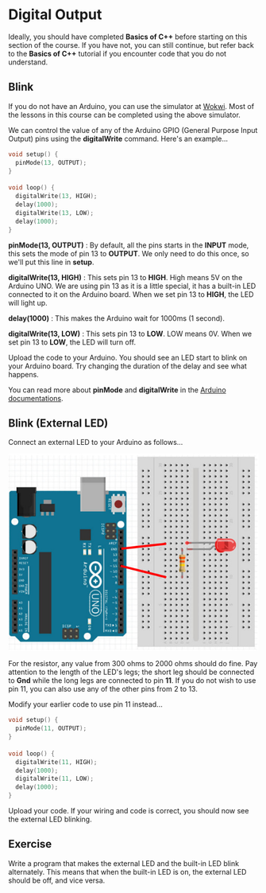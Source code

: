 # Digital Output

<div class="tip">
Ideally, you should have completed <strong>Basics of C++</strong> before starting on this section of the course.
If you have not, you can still continue, but refer back to the <strong>Basics of C++</strong> tutorial if you encounter code that you do not understand.
</div>

## Blink

<div class="important">
If you do not have an Arduino, you can use the simulator at <a href="https://wokwi.com/">Wokwi</a>.
Most of the lessons in this course can be completed using the above simulator.
</div>

We can control the value of any of the Arduino GPIO (General Purpose Input Output) pins using the **digitalWrite** command.
Here's an example...

```c hl_lines="2 6 7 8 9"
void setup() {
  pinMode(13, OUTPUT);
}

void loop() {
  digitalWrite(13, HIGH);
  delay(1000);
  digitalWrite(13, LOW);
  delay(1000);
}
```

**pinMode(13, OUTPUT)** : By default, all the pins starts in the **INPUT** mode, this sets the mode of pin 13 to **OUTPUT**.
We only need to do this once, so we'll put this line in **setup**.

**digitalWrite(13, HIGH)** : This sets pin 13 to **HIGH**.
High means 5V on the Arduino UNO.
We are using pin 13 as it is a little special, it has a built-in LED connected to it on the Arduino board.
When we set pin 13 to **HIGH**, the LED will light up.

**delay(1000)** : This makes the Arduino wait for 1000ms (1 second).

**digitalWrite(13, LOW)** : This sets pin 13 to **LOW**.
LOW means 0V.
When we set pin 13 to **LOW**, the LED will turn off.

Upload the code to your Arduino. You should see an LED start to blink on your Arduino board. Try changing the duration of the delay and see what happens.

<div class="info">
You can read more about <strong>pinMode</strong> and <strong>digitalWrite</strong> in the <a href="https://www.arduino.cc/reference/en/">Arduino documentations</a>.
</div>

## Blink (External LED)

Connect an external LED to your Arduino as follows...

![](images/externalLed.jpg)

For the resistor, any value from 300 ohms to 2000 ohms should do fine.
Pay attention to the length of the LED's legs; the short leg should be connected to **Gnd** while the long legs are connected to pin **11**.
If you do not wish to use pin 11, you can also use any of the other pins from 2 to 13.

Modify your earlier code to use pin 11 instead...

```c hl_lines="2 6 8"
void setup() {
  pinMode(11, OUTPUT);
}

void loop() {
  digitalWrite(11, HIGH);
  delay(1000);
  digitalWrite(11, LOW);
  delay(1000);
}
```

Upload your code. If your wiring and code is correct, you should now see the external LED blinking.

## Exercise

Write a program that makes the external LED and the built-in LED blink alternately.
This means that when the built-in LED is on, the external LED should be off, and vice versa.